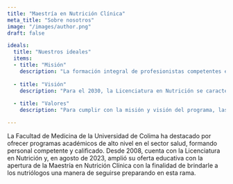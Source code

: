 ```yaml
---
title: "Maestría en Nutrición Clínica"
meta_title: "Sobre nosotros"
image: "/images/author.png"
draft: false

ideals:
  title: "Nuestros ideales"
  items:
  - title: "Misión"
    description: "La formación integral de profesionistas competentes en las diferentes áreas de la alimentación y nutrición humana a través de la evaluación, diagnóstico e intervención del estado nutricional de individuos y poblaciones, dentro del marco de la ética, el humanismo, la responsabilidad y el compromiso socio ambiental, aplicando el pensamiento científico para contribuir a la prevención, mantenimiento y restauración del estado de salud nutricional."
  
  - title: "Visión"
    description: "Para el 2030, la Licenciatura en Nutrición se caracteriza como un programa innovador que asegura la formación de profesionales académicamente competentes, socialmente responsables, con sólidos conocimientos científicos, éticos y humanísticos que incidan en la promoción de la cultura de estilos de vida saludable desde el ámbito de la alimentación y nutrición humana. Así mismo es reconocido como un programa vanguardista en la generación y divulgación del conocimiento en el área de la nutrición tanto en el ámbito nacional como internacional."
  
  - title: "Valores"
    description: "Para cumplir con la misión y visión del programa, las acciones estarán guiadas por valores esenciales que aseguren la formación integral de los nutriólogos, incluyendo ética en la conducta profesional, responsabilidad social, solidaridad y equidad en la atención a la población, respeto a la naturaleza mediante la conciencia ecológica, tolerancia hacia la diversidad y la apertura a diferentes perspectivas, así como honestidad en el reconocimiento de limitaciones y el respeto a la verdad."

---
```


La Facultad de Medicina de la Universidad de Colima ha destacado por ofrecer programas académicos de alto nivel en el sector salud, formando personal competente y calificado. Desde 2008, cuenta con la Licenciatura en Nutrición y, en agosto de 2023, amplió su oferta educativa con la apertura de la Maestría en Nutrición Clínica con la finalidad de brindarle a los nutriólogos una manera de seguirse preparando en esta rama.
